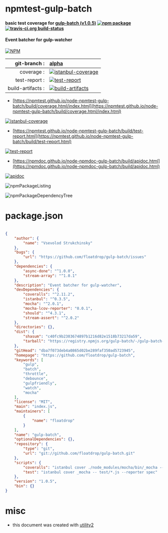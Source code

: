 # npmtest-gulp-batch

#### basic test coverage for  [gulp-batch (v1.0.5)](https://github.com/floatdrop/gulp-batch)  [![npm package](https://img.shields.io/npm/v/npmtest-gulp-batch.svg?style=flat-square)](https://www.npmjs.org/package/npmtest-gulp-batch) [![travis-ci.org build-status](https://api.travis-ci.org/npmtest/node-npmtest-gulp-batch.svg)](https://travis-ci.org/npmtest/node-npmtest-gulp-batch)

#### Event batcher for gulp-watcher

[![NPM](https://nodei.co/npm/gulp-batch.png?downloads=true&downloadRank=true&stars=true)](https://www.npmjs.com/package/gulp-batch)

| git-branch : | [alpha](https://github.com/npmtest/node-npmtest-gulp-batch/tree/alpha)|
|--:|:--|
| coverage : | [![istanbul-coverage](https://npmtest.github.io/node-npmtest-gulp-batch/build/coverage.badge.svg)](https://npmtest.github.io/node-npmtest-gulp-batch/build/coverage.html/index.html)|
| test-report : | [![test-report](https://npmtest.github.io/node-npmtest-gulp-batch/build/test-report.badge.svg)](https://npmtest.github.io/node-npmtest-gulp-batch/build/test-report.html)|
| build-artifacts : | [![build-artifacts](https://npmtest.github.io/node-npmtest-gulp-batch/glyphicons_144_folder_open.png)](https://github.com/npmtest/node-npmtest-gulp-batch/tree/gh-pages/build)|

- [https://npmtest.github.io/node-npmtest-gulp-batch/build/coverage.html/index.html](https://npmtest.github.io/node-npmtest-gulp-batch/build/coverage.html/index.html)

[![istanbul-coverage](https://npmtest.github.io/node-npmtest-gulp-batch/build/screenCapture.buildCi.browser.%252Ftmp%252Fbuild%252Fcoverage.lib.html.png)](https://npmtest.github.io/node-npmtest-gulp-batch/build/coverage.html/index.html)

- [https://npmtest.github.io/node-npmtest-gulp-batch/build/test-report.html](https://npmtest.github.io/node-npmtest-gulp-batch/build/test-report.html)

[![test-report](https://npmtest.github.io/node-npmtest-gulp-batch/build/screenCapture.buildCi.browser.%252Ftmp%252Fbuild%252Ftest-report.html.png)](https://npmtest.github.io/node-npmtest-gulp-batch/build/test-report.html)

- [https://npmdoc.github.io/node-npmdoc-gulp-batch/build/apidoc.html](https://npmdoc.github.io/node-npmdoc-gulp-batch/build/apidoc.html)

[![apidoc](https://npmdoc.github.io/node-npmdoc-gulp-batch/build/screenCapture.buildCi.browser.%252Ftmp%252Fbuild%252Fapidoc.html.png)](https://npmdoc.github.io/node-npmdoc-gulp-batch/build/apidoc.html)

![npmPackageListing](https://npmtest.github.io/node-npmtest-gulp-batch/build/screenCapture.npmPackageListing.svg)

![npmPackageDependencyTree](https://npmtest.github.io/node-npmtest-gulp-batch/build/screenCapture.npmPackageDependencyTree.svg)



# package.json

```json

{
    "author": {
        "name": "Vsevolod Strukchinsky"
    },
    "bugs": {
        "url": "https://github.com/floatdrop/gulp-batch/issues"
    },
    "dependencies": {
        "async-done": "^1.0.0",
        "stream-array": "^1.0.1"
    },
    "description": "Event batcher for gulp-watcher",
    "devDependencies": {
        "coveralls": "^2.11.2",
        "istanbul": "^0.3.5",
        "mocha": "^2.0.1",
        "mocha-lcov-reporter": "0.0.1",
        "should": "^4.3.1",
        "stream-assert": "^2.0.2"
    },
    "directories": {},
    "dist": {
        "shasum": "c40fc9b2303674897b1216d82e1518b73217da59",
        "tarball": "https://registry.npmjs.org/gulp-batch/-/gulp-batch-1.0.5.tgz"
    },
    "gitHead": "dba7f073deb4a0865d02be289faf350ad5723945",
    "homepage": "https://github.com/floatdrop/gulp-batch",
    "keywords": [
        "gulp",
        "batch",
        "throttle",
        "debounce",
        "gulpfriendly",
        "watch",
        "mocha"
    ],
    "license": "MIT",
    "main": "index.js",
    "maintainers": [
        {
            "name": "floatdrop"
        }
    ],
    "name": "gulp-batch",
    "optionalDependencies": {},
    "repository": {
        "type": "git",
        "url": "git://github.com/floatdrop/gulp-batch.git"
    },
    "scripts": {
        "coveralls": "istanbul cover ./node_modules/mocha/bin/_mocha --report lcovonly -- -R spec && cat ./coverage/lcov.info | ./node_modules/coveralls/bin/coveralls.js && rm -rf ./coverage",
        "test": "istanbul cover _mocha -- test/*.js --reporter spec"
    },
    "version": "1.0.5",
    "bin": {}
}
```



# misc
- this document was created with [utility2](https://github.com/kaizhu256/node-utility2)
